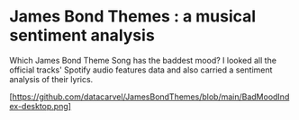 # James Bond Themes : a musical sentiment analysis

Which James Bond Theme Song has the baddest mood? I looked all the official tracks' Spotify audio features data and also carried a sentiment analysis of their lyrics.

[https://github.com/datacarvel/JamesBondThemes/blob/main/BadMoodIndex-desktop.png]

